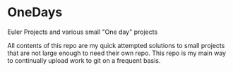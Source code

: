 # OneDays
Euler Projects and various small "One day" projects

All contents of this repo are my quick attempted solutions to small projects that are not large enough to need their own repo.
This repo is my main  way to continually upload work to git on a frequent basis.
